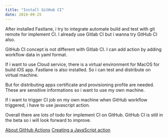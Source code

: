 ```yaml
---
title: "Install GitHub CI"
date: 2019-09-25
---
```


After installed Fastlane, i try to integrate automate build and test with git remote for implement CI. I already use Gitlab CI but i wanna try GitHub CI also.

GitHub CI concept is not different with Gitlab CI. I can add action by adding workflow data in yaml format.

If i want to use Cloud service, there is a virtual environment for MacOS for build iOS app. Fastlane is also installed. So i can test and distribute on virtual machine.

But for distributing apps certificate and provisioning profile are needed. These are sensitive informations so i want to use my own machine.

If i want to trigger CI job on my own machine when GitHub workflow triggered, i have to use javascript action.

Overall there are lots of todo for implement CI on GitHub. GitHub CI is still in the beta so i will look forward to improve.

[About GitHub Actions](https://docs.github.com/en/actions/learn-github-actions?source=post_page-----e34179e23787--------------------------------)
[Creating a JavaScript action](https://docs.github.com/en/actions/creating-actions/creating-a-javascript-action?source=post_page-----e34179e23787--------------------------------)
